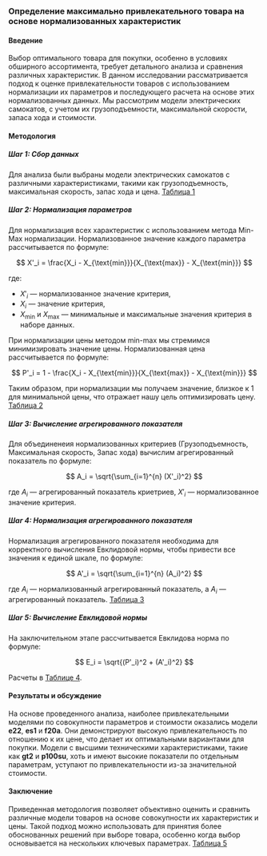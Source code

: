 ### Определение максимально привлекательного товара на основе нормализованных характеристик

#### Введение
Выбор оптимального товара для покупки, особенно в условиях обширного ассортимента, требует детального анализа и сравнения различных характеристик. В данном исследовании рассматривается подход к оценке привлекательности товаров с использованием нормализации их параметров и последующего расчета на основе этих нормализованных данных. Мы рассмотрим модели электрических самокатов, с учетом их грузоподъемности, максимальной скорости, запаса хода и стоимости.

#### Методология

##### Шаг 1: Сбор данных
Для анализа были выбраны модели электрических самокатов с различными характеристиками, такими как грузоподъемность, максимальная скорость, запас хода и цена. [Таблица 1](table_01.md)

##### Шаг 2: Нормализация параметров
Для нормализация всех характеристик с использованием метода Min-Max нормализации. Нормализованное значение каждого параметра рассчитывается по формуле:

$$
X'_i = \frac{X_i - X_{\text{min}}}{X_{\text{max}} - X_{\text{min}}}
$$

где:

- $X'_i$ — нормализованное значение критерия,
- $X_i$ — значение критерия,
- $X_{\text{min}}$ и $X_{\text{max}}$ — минимальные и максимальные значения критерия в наборе данных.

При нормализации цены методом min-max мы стремимся минимизировать значение цены. Нормализованная цена рассчитывается по формуле:

$$
P'_i = 1 - \frac{X_i - X_{\text{min}}}{X_{\text{max}} - X_{\text{min}}}
$$

Таким образом, при нормализации мы получаем значение, близкое к 1 для минимальной цены, что отражает нашу цель оптимизировать цену. [Таблица 2](table_02.md)

##### Шаг 3: Вычисление агрегированного показателя
Для объединенеия нормализованных критериев (Грузоподъемность, Максимальная скорость, Запас хода) вычислим агрегированный показатель по формуле:

$$
A_i = \sqrt{\sum_{i=1}^{n} (X'_i)^2}
$$

где $A_i$ — агрегированный показатель криетриев, $X'_i$ — нормализованное значение критерия.

##### Шаг 4: Нормализация агрегированного показателя
Нормализация агрегированного показателя необходима для корректного вычисления Евклидовой нормы, чтобы привести все значения к единой шкале, по формуле:

$$
A'_i = \sqrt{\sum_{i=1}^{n} (A_i)^2}
$$

где $A_i$ — нормализованный агрегированный показатель, а $A_i$ — агрегированный показатель. [Таблица 3](table_03.md)

##### Шаг 5: Вычисление Евклидовой нормы

На заключительном этапе рассчитывается Евклидова норма по формуле:

$$
E_i = \sqrt{(P'_i)^2 + (A'_i)^2}
$$

Расчеты в [Таблице 4](table_04.md).

#### Результаты и обсуждение
На основе проведенного анализа, наиболее привлекательными моделями по совокупности параметров и стоимости оказались модели **e22**, **es1** и **f20a**. Они демонстрируют высокую привлекательность по отношению к их цене, что делает их оптимальными вариантами для покупки. Модели с высшими техническими характеристиками, такие как **gt2** и **p100su**, хоть и имеют высокие показатели по отдельным параметрам, уступают по привлекательности из-за значительной стоимости.

#### Заключение
Приведенная методология позволяет объективно оценить и сравнить различные модели товаров на основе совокупности их характеристик и цены. Такой подход можно использовать для принятия более обоснованных решений при выборе товара, особенно когда выбор основывается на нескольких ключевых параметрах. [Таблица 5](table_05.md)
